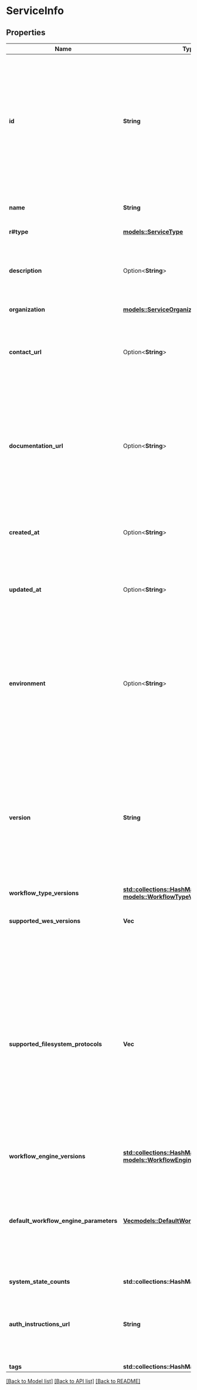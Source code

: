 # ServiceInfo

## Properties

Name | Type | Description | Notes
------------ | ------------- | ------------- | -------------
**id** | **String** | Unique ID of this service. Reverse domain name notation is recommended, though not required. The identifier should attempt to be globally unique so it can be used in downstream aggregator services e.g. Service Registry. | 
**name** | **String** | Name of this service. Should be human readable. | 
**r#type** | [**models::ServiceType**](ServiceType.md) |  | 
**description** | Option<**String**> | Description of the service. Should be human readable and provide information about the service. | [optional]
**organization** | [**models::ServiceOrganization**](Service_organization.md) |  | 
**contact_url** | Option<**String**> | URL of the contact for the provider of this service, e.g. a link to a contact form (RFC 3986 format), or an email (RFC 2368 format). | [optional]
**documentation_url** | Option<**String**> | URL of the documentation of this service (RFC 3986 format). This should help someone learn how to use your service, including any specifics required to access data, e.g. authentication. | [optional]
**created_at** | Option<**String**> | Timestamp describing when the service was first deployed and available (RFC 3339 format) | [optional]
**updated_at** | Option<**String**> | Timestamp describing when the service was last updated (RFC 3339 format) | [optional]
**environment** | Option<**String**> | Environment the service is running in. Use this to distinguish between production, development and testing/staging deployments. Suggested values are prod, test, dev, staging. However this is advised and not enforced. | [optional]
**version** | **String** | Version of the service being described. Semantic versioning is recommended, but other identifiers, such as dates or commit hashes, are also allowed. The version should be changed whenever the service is updated. | 
**workflow_type_versions** | [**std::collections::HashMap<String, models::WorkflowTypeVersion>**](WorkflowTypeVersion.md) |  | 
**supported_wes_versions** | **Vec<String>** | The version(s) of the WES schema supported by this service | 
**supported_filesystem_protocols** | **Vec<String>** | The filesystem protocols supported by this service, currently these may include common protocols using the terms 'http', 'https', 'sftp', 's3', 'gs', 'file', or 'synapse', but others  are possible and the terms beyond these core protocols are currently not fixed.   This section reports those protocols (either common or not) supported by this WES service. | 
**workflow_engine_versions** | [**std::collections::HashMap<String, models::WorkflowEngineVersion>**](WorkflowEngineVersion.md) |  | 
**default_workflow_engine_parameters** | [**Vec<models::DefaultWorkflowEngineParameter>**](DefaultWorkflowEngineParameter.md) | Each workflow engine can present additional parameters that can be sent to the workflow engine. This message will list the default values, and their types for each workflow engine. | 
**system_state_counts** | **std::collections::HashMap<String, i64>** |  | 
**auth_instructions_url** | **String** | A web page URL with human-readable instructions on how to get an authorization token for use with a specific WES endpoint. | 
**tags** | **std::collections::HashMap<String, String>** |  | 

[[Back to Model list]](../README.md#documentation-for-models) [[Back to API list]](../README.md#documentation-for-api-endpoints) [[Back to README]](../README.md)


